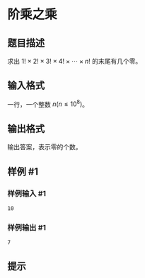 # 阶乘之乘

## 题目描述

求出 $1!\times 2!\times 3!\times 4!\times \cdots \times n!$ 的末尾有几个零。


## 输入格式

一行，一个整数 $n(n\le 10^8)$。

## 输出格式

输出答案，表示零的个数。


## 样例 #1

### 样例输入 #1
```
10
```

### 样例输出 #1

```
7
```

## 提示


